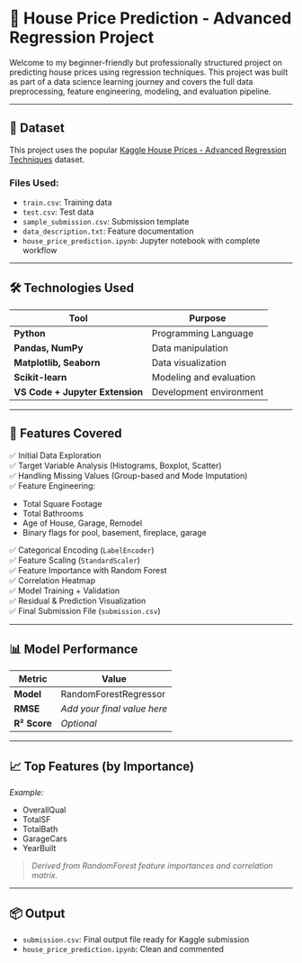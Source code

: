 # 🏡 House Price Prediction - Advanced Regression Project

Welcome to my beginner-friendly but professionally structured project on predicting house prices using regression techniques. This project was built as part of a data science learning journey and covers the full data preprocessing, feature engineering, modeling, and evaluation pipeline.

---

## 📂 Dataset
This project uses the popular [Kaggle House Prices - Advanced Regression Techniques](https://www.kaggle.com/competitions/house-prices-advanced-regression-techniques/data) dataset.

### Files Used:
- `train.csv`: Training data
- `test.csv`: Test data
- `sample_submission.csv`: Submission template
- `data_description.txt`: Feature documentation
- `house_price_prediction.ipynb`: Jupyter notebook with complete workflow

---

## 🛠️ Technologies Used

| Tool | Purpose |
|------|---------|
| **Python** | Programming Language |
| **Pandas, NumPy** | Data manipulation |
| **Matplotlib, Seaborn** | Data visualization |
| **Scikit-learn** | Modeling and evaluation |
| **VS Code + Jupyter Extension** | Development environment |

---

## 🧼 Features Covered

✅ Initial Data Exploration  
✅ Target Variable Analysis (Histograms, Boxplot, Scatter)  
✅ Handling Missing Values (Group-based and Mode Imputation)  
✅ Feature Engineering:
- Total Square Footage
- Total Bathrooms
- Age of House, Garage, Remodel
- Binary flags for pool, basement, fireplace, garage

✅ Categorical Encoding (`LabelEncoder`)  
✅ Feature Scaling (`StandardScaler`)  
✅ Feature Importance with Random Forest  
✅ Correlation Heatmap  
✅ Model Training + Validation  
✅ Residual & Prediction Visualization  
✅ Final Submission File (`submission.csv`)

---

## 📊 Model Performance

| Metric | Value |
|--------|-------|
| **Model** | RandomForestRegressor |
| **RMSE** | _Add your final value here_ |
| **R² Score** | _Optional_ |

---

## 📈 Top Features (by Importance)

_Example:_
- OverallQual  
- TotalSF  
- TotalBath  
- GarageCars  
- YearBuilt  

> _Derived from RandomForest feature importances and correlation matrix._

---

## 📦 Output

- `submission.csv`: Final output file ready for Kaggle submission
- `house_price_prediction.ipynb`: Clean and commented
